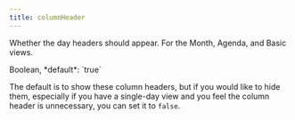 ```yaml
---
title: columnHeader
---
```


Whether the day headers should appear. For the Month, Agenda, and Basic views.

<div class='spec' markdown='1'>
Boolean, *default*: `true`
</div>

The default is to show these column headers, but if you would like to hide them, especially if you have a single-day view and you feel the column header is unnecessary, you can set it to `false`.
